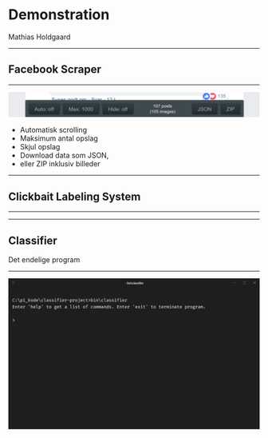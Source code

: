 # Demonstration

Mathias Holdgaard

--------------------------------------------------------------------------------

<!-- .element: data-background-image="images/facebook_scraper_screenshot.png" data-state="background-overlay" -->

## Facebook Scraper
<!-- .element: class="with-background" -->

--------------------------------------------------------------------------------

![scraper_closeup](images/scraper_closeup.png)

- Automatisk scrolling          <!-- .element: class="fragment" -->
- Maksimum antal opslag         <!-- .element: class="fragment" -->
- Skjul opslag                  <!-- .element: class="fragment" -->
- Download data som JSON,       <!-- .element: class="fragment" -->
- eller ZIP inklusiv billeder   <!-- .element: class="fragment" -->

--------------------------------------------------------------------------------

<!-- .element: data-background-iframe="https://clickbait.dayenite.com" data-state="background-overlay" -->

## Clickbait Labeling System
<!-- .element: class="with-background" -->

--------------------------------------------------------------------------------

<!-- .element: data-background-iframe="https://clickbait.dayenite.com" data-background-interactive data-state="no-pointer-events" -->

--------------------------------------------------------------------------------

## Classifier

Det endelige program

--------------------------------------------------------------------------------

![program_demo](images/program_demo_screenshot.png)<!-- .element: class="plain" style="width: 50%;" -->